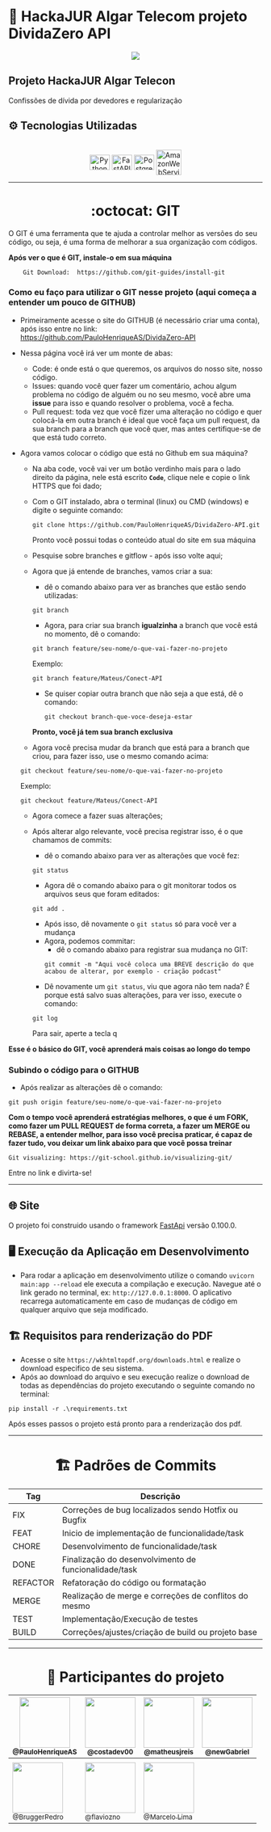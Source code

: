 # 💸 HackaJUR Algar Telecom projeto DividaZero API
 
<p align="center">
<img src="https://img.shields.io/badge/STATUS-EM DESENSOLVIMENTO-green"/>
</p>


## Projeto HackaJUR Algar Telecon
Confissões de dívida por devedores e regularização

## ⚙️ Tecnologias Utilizadas

<div align="center">
    <div style="display: inline_block"><br>
        <img align="center" alt="Python" height="30" width="40" src="https://cdn.jsdelivr.net/gh/devicons/devicon/icons/python/python-original.svg">
        <img align="center" alt="FastAPI" height="30" width="40"  src="https://cdn.jsdelivr.net/gh/devicons/devicon/icons/fastapi/fastapi-original.svg">
        <img align="center" alt="PostgreSQL" height="30" width="40" src="https://cdn.jsdelivr.net/gh/devicons/devicon/icons/postgresql/postgresql-original.svg">
        <img align="center" alt="AmazonWebService" height="50" width="50" src="https://cdn.jsdelivr.net/gh/devicons/devicon/icons/amazonwebservices/amazonwebservices-plain-wordmark.svg">
    </div>
</div>

<hr>

<div align="center">
    <h1> :octocat: GIT  </h1> 
</div>

O GIT é uma ferramenta que te ajuda a controlar melhor as versões do seu código, ou seja, é uma forma de melhorar a sua organização com códigos.


**Após ver o que é GIT, instale-o em sua máquina**

```
    Git Download:  https://github.com/git-guides/install-git
```

### Como eu faço para utilizar o GIT nesse projeto (aqui começa a entender um pouco de GITHUB)

- Primeiramente acesse o site do GITHUB (é necessário criar uma conta), após isso entre no link: https://github.com/PauloHenriqueAS/DividaZero-API

- Nessa página você irá ver um monte de abas:
    - Code: é onde está o que queremos, os arquivos do nosso site, nosso código.
    - Issues: quando você quer fazer um comentário, achou algum problema no código de alguém ou no seu mesmo, você abre uma **issue** para isso e quando resolver o problema, você a fecha.
    - Pull request: toda vez que você fizer uma alteração no código e quer colocá-la em outra branch é ideal que você faça um pull request, da sua branch para a branch que você quer, mas antes certifique-se de que está tudo correto.

- Agora vamos colocar o código que está no Github em sua máquina?
    - Na aba code, você vai ver um botão verdinho mais para o lado direito da página, nele está escrito **`Code`**, clique nele e copie o link HTTPS que foi dado;
    - Com o GIT instalado, abra o terminal (linux) ou CMD (windows) e digite o seguinte comando:
        ```
        git clone https://github.com/PauloHenriqueAS/DividaZero-API.git
        ```
        Pronto você possui todas o conteúdo atual do site em sua máquina
    - Pesquise sobre branches e gitflow - após isso volte aqui;
    - Agora que já entende de branches, vamos criar a sua:
        - dê o comando abaixo para ver as branches que estão sendo utilizadas: 
        ```
        git branch
        ```
        
        - Agora, para criar sua branch **igualzinha** a branch que você está no momento, dê o comando:
        ```
        git branch feature/seu-nome/o-que-vai-fazer-no-projeto
        ```
        Exemplo:
        ```
        git branch feature/Mateus/Conect-API
        ```
        
        - Se quiser copiar outra branch que não seja a que está, dê o comando:
            ```
            git checkout branch-que-voce-deseja-estar
            ```
        **Pronto, você já tem sua branch exclusiva**
    - Agora você precisa mudar da branch que está para a branch que criou, para fazer isso, use o mesmo comando acima:
    ```
    git checkout feature/seu-nome/o-que-vai-fazer-no-projeto
    ```
    Exemplo:
    ```
    git checkout feature/Mateus/Conect-API
    ```
    - Agora comece a fazer suas alterações;
    - Após alterar algo relevante, você precisa registrar isso, é o que chamamos de commits:
        - dê o comando abaixo para ver as alterações que você fez:
        ```
        git status
        ```
        - Agora dê o comando abaixo para o git monitorar todos os arquivos seus que foram editados:
        ```
        git add .
        ```
        - Após isso, dê novamente o `git status` só para você ver a mudança
        - Agora, podemos commitar:
            - dê o comando abaixo para registrar sua mudança no GIT:
            ```
            git commit -m "Aqui você coloca uma BREVE descrição do que acabou de alterar, por exemplo - criação podcast"
            ```
        - Dê novamente um `git status`, viu que agora não tem nada? É porque está salvo suas alterações, para ver isso, execute o comando:
        ```
        git log
        ```

        Para sair, aperte a tecla q

**Esse é o básico do GIT, você aprenderá mais coisas ao longo do tempo**

### Subindo o código para o GITHUB
- Após realizar as alterações dê o comando:
```
git push origin feature/seu-nome/o-que-vai-fazer-no-projeto
```

**Com o tempo você aprenderá estratégias melhores, o que é um FORK, como fazer um PULL REQUEST de forma correta, a fazer um MERGE ou REBASE, a entender melhor, para isso você precisa praticar, é capaz de fazer tudo, vou deixar um link abaixo para que você possa treinar**

```
Git visualizing: https://git-school.github.io/visualizing-git/
```

Entre no link e divirta-se!
<hr>

## 🌐 Site

O projeto foi construido usando o framework [FastApi](https://fastapi.tiangolo.com/) versão 0.100.0.

## 🖥️ Execução da Aplicação em Desenvolvimento

- Para rodar a aplicação em desenvolvimento utilize o comando `uvicorn main:app --reload` ele executa a compilação e execução. Navegue até o link gerado no terminal, ex: `http://127.0.0.1:8000`. O aplicativo recarrega automaticamente em caso de mudanças de código em qualquer arquivo que seja modificado.

## 🏗️ Requisitos para renderização do PDF
- Acesse o site `https://wkhtmltopdf.org/downloads.html` e realize o download especifico de seu sistema.
- Após ao download do arquivo e seu execução realize o download de todas as dependências do projeto executando o seguinte comando no terminal: 
```
pip install -r .\requirements.txt
```
Após esses passos o projeto está pronto para a renderização dos pdf.

<hr>

<div align="center">
    <h1> 🏗️ Padrões de Commits </h1>

| Tag | Descrição |
| --- | --- |
| FIX | Correções de bug localizados sendo  Hotfix ou Bugfix |
| FEAT | Inicio de implementação de funcionalidade/task |
| CHORE | Desenvolvimento de funcionalidade/task  |
| DONE | Finalização do desenvolvimento de funcionalidade/task |
| REFACTOR | Refatoração do código ou formatação |
| MERGE | Realização de merge e correções de conflitos do mesmo  |
| TEST | Implementação/Execução de testes |
| BUILD | Correções/ajustes/criação de build ou projeto base |

</div>

<hr>

<div align="center">
    <h1> 🚀 Participantes do projeto </h1>

| [<img src="https://avatars.githubusercontent.com/u/65378419?v=4" width="100"><br><sub>@PauloHenriqueAS</sub>](https://github.com/PauloHenriqueAS)  |  [<img src="https://avatars.githubusercontent.com/u/43221564?v=4" width="100"><br><sub>@costadev00</sub>](https://github.com/costadev00) | [<img src="https://avatars.githubusercontent.com/u/43917038?v=4" width="100"><br><sub>@matheusjreis</sub>](https://github.com/matheusjreis)  | [<img src="https://avatars.githubusercontent.com/u/62945890?v=4" width="100"><br><sub>@newGabriel</sub>](https://github.com/newGabriel)  |
| ------------ | ------------ | ------------ | ------------ |
|   |  |    |
[<img src="https://avatars.githubusercontent.com/u/65832126?v=4" width="100"><br><sub>@BruggerPedro</sub>](https://github.com/BruggerPedro)  |  [<img src="https://avatars.githubusercontent.com/u/65620069?v=4" width="100"><br><sub>@flaviozno</sub>](https://github.com/flaviozno) | [<img src="https://media.licdn.com/dms/image/C4D03AQHPJ8HXvm_K4Q/profile-displayphoto-shrink_200_200/0/1546387772121?e=1700092800&v=beta&t=2qa-DV3JgLKwYc9VO4da4GDlGVbI2Jj1iN60EFj0ZlA" width="100"><br><sub>@Marcelo Lima</sub>](https://www.linkedin.com/in/marcelolimaudi/) |
</div>
